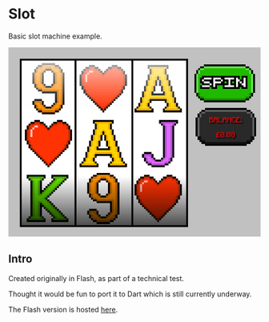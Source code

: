 # Slot

Basic slot machine example.

![Screenshot](/assets/screenshots/slot-flash_screenshot.png?raw=true "Screenshot")

## Intro

Created originally in Flash, as part of a technical test.

Thought it would be fun to port it to Dart which is still currently underway.

The Flash version is hosted [here](http://caffeinatednightmare.com/games/slot/flash/).
